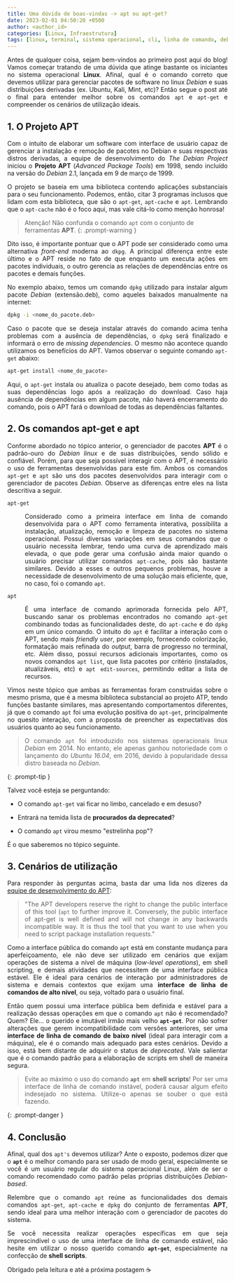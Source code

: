 ```yaml
---
title: Uma dúvida de boas-vindas -> apt ou apt-get?
date: 2023-02-01 04:50:20 +0500
author: <author_id>
categories: [Linux, Infraestrutura]
tags: [linux, terminal, sistema operacional, cli, linha de comando, debian, ubuntu]     # TAG names should always be lowercase
---
```


<p style="text-align:justify"> Antes de qualquer coisa, sejam bem-vindos ao primeiro post aqui do blog! Vamos começar tratando de uma dúvida que atinge bastante os iniciantes no sistema operacional <strong>Linux</strong>. Afinal, qual é o comando correto que devemos utilizar para gerenciar pacotes de software no linux <i>Debian</i> e suas distribuições derivadas (ex. Ubuntu, Kali, Mint, etc)? Então segue o post até o final para entender melhor sobre os comandos <code class="language-plaintext highlighter-rouge">apt</code> e <code class="language-plaintext highlighter-rouge">apt-get</code> e compreender os cenários de utilização ideais. </p> 

## 1. O Projeto APT

<p style="text-align:justify">Com o intuito de elaborar um software com interface de usuário capaz de gerenciar a instalação e remoção de pacotes no Debian e suas respectivas distros derivadas, a equipe de desenvolvimento do <i>The Debian Project</i> iniciou o <strong>Projeto APT</strong> (<i>Advanced Package Tools</i>) em 1998, sendo incluído na versão do <i>Debian</i> 2.1, lançada em 9 de março de 1999.</p> 

<p style="text-align:justify">O projeto se baseia em uma biblioteca contendo aplicações substanciais para o seu funcionamento. Podemos, então, citar 3 programas inclusos que lidam com esta biblioteca, que são o <code class="language-plaintext highlighter-rouge">apt-get</code>, <code class="language-plaintext highlighter-rouge">apt-cache</code> e <code class="language-plaintext highlighter-rouge">apt</code>. Lembrando que o <code>apt-cache</code> não é o foco aqui, mas vale citá-lo como menção honrosa! </p>

> Atenção! Não confunda o comando <code class="language-plaintext highlighter-rouge">apt</code> com o conjunto de ferramentas <strong>APT</strong>.
{: .prompt-warning } 


<p style="text-align:justify">Dito isso, é importante pontuar que o APT pode ser considerado como uma alternativa <i>front-end</i> moderna ao <code class="language-plaintext highlighter-rouge">dkpg</code>. A principal diferença entre este último e o APT reside no fato de que enquanto um executa ações em pacotes individuais, o outro gerencia as relações de dependências entre os pacotes e demais funções.</p>

<p style="text-align:justify">No exemplo abaixo, temos um comando <code>dpkg</code> utilizado para instalar algum pacote <i>Debian</i> (extensão.deb), como aqueles baixados manualmente na internet: </p>

```bash
dpkg -i <nome_do_pacote.deb> 
```
<p style="text-align:justify"> Caso o pacote que se deseja instalar através do comando acima tenha problemas com a ausência de dependências, o <code>dpkg</code> será finalizado e informará o erro de <i> missing dependencies</i>. O mesmo não acontece quando utilizamos os benefícios do APT. Vamos observar o seguinte comando <code>apt-get</code> abaixo:</p>

```bash
apt-get install <nome_do_pacote>
```
<p style="text-align:justify">Aqui, o <code>apt-get</code> instala ou atualiza o pacote desejado, bem como todas as suas dependências logo após a realização do download. Caso haja ausência de dependências em algum pacote, não haverá encerramento do comando, pois o APT fará o download de todas as dependências faltantes. </p>

## 2. Os comandos apt-get e apt

<p style="text-align:justify"> Conforme abordado no tópico anterior, o gerenciador de pacotes <strong>APT</strong> é o padrão-ouro do <i>Debian linux</i> e de suas distribuições, sendo sólido e confiável. Porém, para que seja possível interagir com o APT, é necessário o uso de ferramentas desenvolvidas para este fim. Ambos os comandos <code>apt-get</code> e <code>apt</code> são uns dos pacotes desenvolvidos para interagir com o gerenciador de pacotes <i>Debian</i>. Observe as diferenças entre eles na lista descritiva a seguir.</p>

<dl>
  <dt><code class="language-plaintext highlighter-rouge">apt-get</code></dt>
  <dd><p style="text-align:justify"> Considerado como a primeira interface em linha de comando desenvolvida para o APT como ferramenta interativa, possibilita a instalação, atualização, remoção e limpeza de pacotes no sistema operacional. Possui diversas variações em seus comandos que o usuário necessita lembrar, tendo uma curva de aprendizado mais elevada, o que pode gerar uma confusão ainda maior quando o usuário precisar utilizar comandos <code>apt-cache</code>, pois são bastante similares. Devido a esses e outros pequenos problemas, houve a necessidade de desenvolvimento de uma solução mais eficiente, que, no caso, foi o comando <code>apt</code>.</p></dd>
  <dt><code class="language-plaintext highlighter-rouge">apt</code></dt>
  <dd><p style="text-align:justify"> É uma interface de comando aprimorada fornecida pelo APT, buscando sanar os problemas encontrados no comando <code>apt-get</code> combinando todas as funcionalidades deste, do <code>apt-cache</code> e do <code>dpkg</code> em um único comando. O intuito do <code>apt</code> é facilitar a interação com o  APT, sendo mais <i>friendly user</i>, por exemplo, fornecendo colorização, formatação mais refinada do <i>output</i>, barra de progresso no terminal, etc. Além disso, possui recursos adicionais importantes, como os novos comandos <code class="language-plaintext highlighter-rouge">apt list</code>, que lista pacotes por critério (instalados, atualizáveis, etc) e <code class="language-plaintext highlighter-rouge">apt edit-sources</code>, permitindo editar a lista de recursos. </p></dd>
</dl>

<p style="text-align:justify"> Vimos neste tópico que ambas as ferramentas foram construídas sobre o mesmo prisma, que é a mesma biblioteca substancial ao projeto ATP, tendo funções bastante similares, mas apresentando comportamentos diferentes, já que o comando <code>apt</code> foi uma evolução positiva do <code>apt-get</code>, principalmente no quesito interação, com a proposta de preencher as expectativas dos usuários quanto ao seu funcionamento. </p>

> <p style="text-align:justify"> O comando <code class="language-plaintext highlighter-rouge">apt</code> foi introduzido nos sistemas operacionais linux <i>Debian</i> em 2014. No entanto, ele apenas ganhou notoriedade com o lançamento do <i>Ubuntu 16.04</i>, em 2016, devido à popularidade dessa distro baseada no <i>Debian</i>.</p>
{: .prompt-tip }

Talvez você esteja se perguntando: 

* O comando <code>apt-get</code> vai ficar no limbo, cancelado e em desuso? 

* Entrará na temida lista de <b>procurados da deprecated</b>? 

* O comando <code>apt</code> virou mesmo "estrelinha pop"? 

É o que saberemos no tópico seguinte.

## 3. Cenários de utilização

<p style="text-align:justify"> Para responder às perguntas acima, basta dar uma lida nos dizeres da <a href="https://debian-handbook.info/browse/stable/sect.apt-get.html" target="_blank">equipe de desenvolvimento do APT</a>: </p>  

> <p style="text-align:justify">"The APT developers reserve the right to change the public interface of this tool (<code>apt</code> to further improve it. Conversely, the public interface of apt-get is well defined and will not change in any backwards incompatible way. It is thus the tool that you want to use when you need to script package installation requests." </p>

<p style="text-align:justify"> Como a interface pública do comando <code>apt</code> está em constante mudança para aperfeiçoamento, ele não deve ser utilizado em cenários que exijam operações de sistema a nível de máquina (<i>low-level operations</i>), em shell scripting, e demais atividades que necessitem de uma interface pública estável. Ele é ideal para cenários de interação por administradores de sistema e demais contextos que exijam uma <strong>interface de linha de comandos de alto nível</strong>, ou seja, voltado para o usuário final. </p>

<p style="text-align:justify"> Então quem possui uma interface pública bem definida e estável para a realização dessas operações em que o comando <code>apt</code> não é recomendado? Quem? Ele... o querido e imutável irmão mais velho <strong><code>apt-get</code></strong>. Por não sofrer alterações que gerem incompatibilidade com versões anteriores, ser uma <strong>interface de linha de comando de baixo nível</strong> (ideal para interagir com a máquina), ele é o comando mais adequado para estes cenários. Devido a isso, está bem distante de adquirir o status de <i>deprecated</i>. Vale salientar que é o comando padrão para a elaboração de scripts em shell de maneira segura.</p>

> <p style="text-align:justify"> Evite ao máximo o uso do comando <strong><code class="language-plaintext highlighter-rouge">apt</code></strong> em <b>shell scripts</b>! Por ser uma interface de linha de comando instável, poderá causar algum efeito indesejado no sistema. Utilize-o apenas se souber o que está fazendo.</p>
{: .prompt-danger }

## 4. Conclusão

<p style="text-align:justify"> Afinal, qual dos <code>apt's</code> devemos utilizar? Ante o exposto, podemos dizer que o <strong><code class="language-plaintext highlighter-rouge">apt</code></strong> é o melhor comando para ser usado de modo geral, especialmente se você é um usuário regular do sistema operacional Linux, além de ser o comando recomendado como padrão pelas próprias distribuições <i>Debian-based</i>. </p>

<p style="text-align:justify"> Relembre que o comando <code>apt</code> reúne as funcionalidades dos demais comandos <code>apt-get</code>, <code>apt-cache</code> e <code>dpkg</code> do conjunto de ferramentas <b>APT</b>, sendo ideal para uma melhor interação com o gerenciador de pacotes do sistema.</p>

<p style="text-align:justify"> Se você necessita realizar operações específicas em que seja imprescindível o uso de uma interface de linha de comando estável, não hesite em utilizar o nosso querido comando <strong><code class="language-plaintext highlighter-rouge">apt-get</code></strong>, especialmente na confecção de <b>shell scripts</b>.</p>

Obrigado pela leitura e até a próxima postagem ☕
